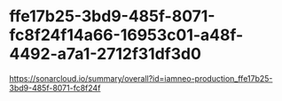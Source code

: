 # ffe17b25-3bd9-485f-8071-fc8f24f14a66-16953c01-a48f-4492-a7a1-2712f31df3d0
https://sonarcloud.io/summary/overall?id=iamneo-production_ffe17b25-3bd9-485f-8071-fc8f24f












